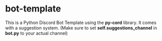 # bot-template

This is a Python Discord Bot Template using the **py-cord** library. It comes with a suggestion system.
(Make sure to set **self.suggestions_channel** in **bot.py** to your actual channel)
